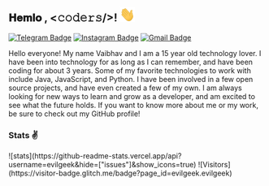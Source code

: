 <h2> 𝐇𝐞𝐦𝐥𝐨 , <𝚌𝚘𝚍𝚎𝚛𝚜/><b>!</b> <img src="https://raw.githubusercontent.com/evilgeek/evilgeek/master/gifs/Hemlo.gif" width="30px"></h2> 

[![Telegram Badge](https://img.shields.io/badge/-@x3wolverine-1ca0f1?style=flat-square&labelColor=1ca0f1&logo=telegram&logoColor=white&link=https://t.me/d3nv3rxd)](https://t.me/d3nv3rxd) 
[![Instagram Badge](https://img.shields.io/badge/-im.vaibhav.ig-blue?style=flat-square&logo=instagram&logoColor=white&link=https://www.instagram.com/im.vaibhav.ig/)](https://www.instagram.com/im.vaibhav.ig) 
[![Gmail Badge](https://img.shields.io/badge/-vaibhavchandra2007@gmail.com-c14438?style=flat-square&logo=Gmail&logoColor=white&link=mailto:vaibhavchandra2007@gmail.com)](mailto:vaibhavchandra2007@gmail.com) 

Hello everyone! My name Vaibhav and I am a 15 year old technology lover. I have been into technology for as long as I can remember, and have been coding for about 3 years. Some of my favorite technologies to work with include Java, JavaScript, and Python. 
I have been involved in a few open source projects, and have even created a few of my own. I am always looking for new ways to learn and grow as a developer, and am excited to see what the future holds.
If you want to know more about me or my work, be sure to check out my GitHub profile!

<h3>Stats ✌</h3> ![stats](https://github-readme-stats.vercel.app/api?username=evilgeek&hide=["issues"]&show_icons=true)
![Visitors](https://visitor-badge.glitch.me/badge?page_id=evilgeek.evilgeek)

